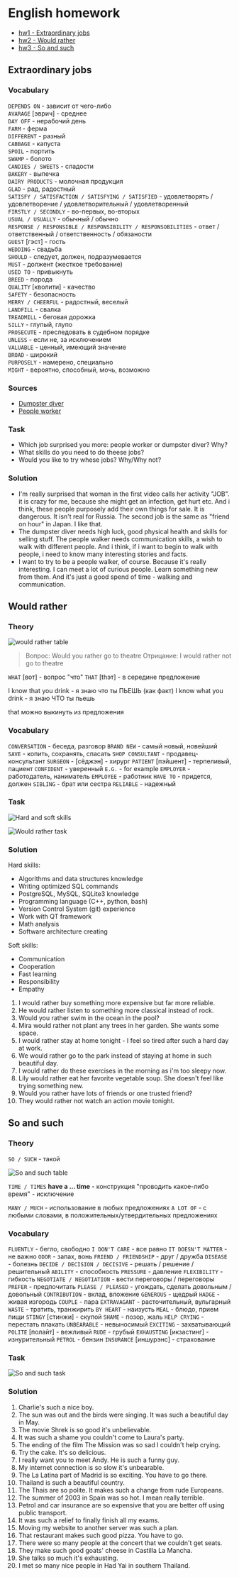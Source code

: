 # English homework

- [hw1 - Extraordinary jobs](#extraordinary-jobs)
- [hw2 - Would rather](#would-rather)
- [hw3 - So and such](#so-and-such)

## Extraordinary jobs

### Vocabulary

`DEPENDS ON` - зависит от чего-либо  
`AVARAGE` [эврич] - среднее  
`DAY OFF` - нерабочий день  
`FARM` - ферма  
`DIFFERENT` - разный  
`CABBAGE` - капуста  
`SPOIL` - портить  
`SWAMP` - болото  
`CANDIES / SWEETS` - сладости  
`BAKERY` - выпечка  
`DAIRY PRODUCTS` - молочная продукция  
`GLAD` - рад, радостный  
`SATISFY / SATISFACTION / SATISFYING / SATISFIED` - удовлетворять / удовлетворение / удовлетворительный / удовлетворенный  
`FIRSTLY / SECONDLY` - во-первых, во-вторых  
`USUAL / USUALLY` - обычный / обычно  
`RESPONSE / RESPONSIBLE / RESPONSIBILITY / RESPONSOBILITIES` - ответ / ответственный / ответственность / обязаности  
`GUEST` [гэст] - гость  
`WEDDING` - свадьба  
`SHOULD` - следует, должен, подразумевается  
`MUST` - должент (жесткое требование)  
`USED TO` - привыкнуть  
`BREED` - порода  
`QUALITY` [кволити] - качество  
`SAFETY` - безопасность  
`MERRY / CHEERFUL` - радостный, веселый  
`LANDFILL` - свалка  
`TREADMILL` - беговая дорожка  
`SILLY` - глупый, глупо  
`PROSECUTE` - преследовать в судебном порядке  
`UNLESS` - если не, за исключением  
`VALUABLE` - ценный, имеющий значение  
`BROAD` - широкий  
`PURPOSELY` - намерено, специально  
`MIGHT` - вероятно, способный, мочь, возможно  

### Sources

- [Dumpster diver](https://youtu.be/xBfU_SlssDc)
- [People worker](https://youtu.be/Znx_oZWj1MQ)

### Task

- Which job surprised you more: people worker or dumpster diver? Why?
- What skills do you need to do theese jobs?
- Would you like to try whese jobs? Why/Why not?

### Solution

- I'm really surprised that woman in the first video calls her activity "JOB". it is crazy for me, because she might get an infection, get hurt etc. And i think, these people purposely add their own things for sale. It is dangerous. It isn't real for Russia. The second job is the same as "friend on hour" in Japan. I like that.
- The dumpster diver needs high luck, good physical health and skills for selling stuff. The people walker needs communication skills, a wish to walk with different people. And i think, if i want to begin to walk with people, i need to know many interesting stories and facts.
- I want to try to be a people walker, of course. Because it's really interesting. I can meet a lot of curious people. Learn something new from them. And it's just a good spend of time - walking and communication.

## Would rather

### Theory

![would rather table](/src/would_rather_table.png)

> Вопрос: Would you rather go to theatre
> Отрицание: I would rather not go to theatre

`WHAT` [вот] - вопрос "что"
`THAT` [thэт] - в середине предложение

I know that you drink - я знаю что ты ПЬЕШЬ (как факт)
I know what you drink - я знаю ЧТО ты пьешь

that можно выкинуть из предложения

### Vocabulary

`CONVERSATION` - беседа, разговор
`BRAND NEW` - самый новый, новейший
`SAVE` - копить, сохранять, спасать
`SHOP CONSULTANT` - продавец-консультант
`SURGEON` - [сёджэн] - хирург
`PATIENT` [пэйшент] - терпеливый, пациент
`CONFIDENT` - уверенный
`E.G.` - for example
`EMPLOYER` - работодатель, наниматель
`EMPLOYEE` - работник
`HAVE TO` - придется, должен
`SIBLING` - брат или сестра
`RELIABLE` - надежный

### Task

![Hard and soft skills](/src/hard_and_soft_skills.png)

![Would rather task](/src/would_rather_task.png)

### Solution

Hard skills:
- Algorithms and data structures knowledge
- Writing optimized SQL commands
- PostgreSQL, MySQL, SQLite3 knowledge
- Programming language (C++, python, bash)
- Version Control System (git) experience
- Work with QT framework
- Math analysis
- Software architecture creating

Soft skills:
- Communication
- Cooperation
- Fast learning
- Responsibility
- Empathy


1. I would rather buy something more expensive but far more reliable.
2. He would rather listen to something more classical instead of rock.
3. Would you rather swim in the ocean in the pool?
4. Mira would rather not plant any trees in her garden. She wants some space.
5. I would rather stay at home tonight - I feel so tired after such a hard day at work.
6. We would rather go to the park instead of staying at home in such beautiful day.
7. I would rather do these exercises in the morning as i'm too sleepy now.
8. Lily would rather eat her favorite vegetable soup. She doesn't feel like trying something new.
9. Would you rather have lots of friends or one trusted friend?
10. They would rather not watch an action movie tonight.

## So and such

### Theory

`SO / SUCH` - такой

![So and such table](/src/so_such_table.png)

`TIME / TIMES`
**have a … time** - конструкция "проводить какое-либо время" - исключение

`MANY / MUCH` - использование в любых предложениях
`A LOT OF` - с любыми словами, в положительных/утвердительных предложениях 

### Vocabulary

`FLUENTLY` - бегло, свободно
`I DON'T CARE` - все равно
`IT DOESN'T MATTER` - не важно
`ODOR` - запах, вонь
`FRIEND / FRIENDSHIP` - друг / дружба
`DISEASE` - болезнь
`DECIDE / DECISION / DECISIVE` - решать / решение / решительный
`ABILITY` - способность
`PRESSURE` - давление
`FLEXIBILITY` - гибкость
`NEGOTIATE / NEGOTIATION` - вести переговоры / переговоры
`PREFER` - предпочитать
`PLEASE / PLEASED` - угождать, сделать довольным / довольный
`CONTRIBUTION` - вклад, вложение
`GENEROUS` - щедрый
`HADGE` - живая изгородь
`COUPLE` - пара
`EXTRAVAGANT` - расточительный, вульгарный
`WASTE` - тратить, транжирить
`BY HEART` - наизусть
`MEAL` - блюдо, прием пищи
`STINGY` [стинжи] - скупой
`SHAME` - позор, жаль
`HELP CRYING` - перестать плакать
`UNBEARABLE` - невыносимый
`EXCITING` - захватывающий
`POLITE` [полайт] - вежливый
`RUDE` - грубый
`EXHAUSTING` [икзастинг] - изнурительный
`PETROL` - бензин
`INSURANCE` [иншурэнс] - страхование

### Task

![So and such task](/src/so_such_task.png)

### Solution

1. Charlie's such a nice boy.
2. The sun was out and the birds were singing. It was such a beautiful day in May.
3. The movie Shrek is so good it's unbelievable.
4. It was such a shame you couldn't come to Laura's party.
5. The ending of the film The Mission was so sad I couldn't help crying.
6. Try the cake. It's so delicious.
7. I really want you to meet Andy. He is such a funny guy.
8. My internet connection is so slow it's unbearable.
9. The La Latina part of Madrid is so exciting. You have to go there.
10. Thailand is such a beautiful country.
11. The Thais are so polite. It makes such a change from rude Europeans.
12. The summer of 2003 in Spain was so hot. I mean really terrible.
13. Petrol and car insurance are so expensive that you are better off using public transport.
14. It was such a relief to finally finish all my exams.
15. Moving my website to another server was such a plan.
16. That restaurant makes such good pizza. You have to go.
17. There were so many people at the concert that we couldn't get seats.
18. They make such good goats' cheese in Castilla La Mancha.
19. She talks so much it's exhausting.
20. I met so many nice people in Had Yai in southern Thailand.

